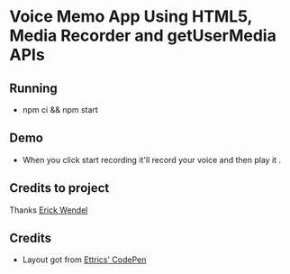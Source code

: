 # Voice Memo App Using HTML5, Media Recorder and getUserMedia APIs

## Running

- npm ci && npm start

## Demo

- When you click start recording it'll record your voice and then play it .

## Credits to project

Thanks [Erick Wendel](https://github.com/ErickWendel)

## Credits

- Layout got from [Ettrics' CodePen](https://codepen.io/ettrics/pen/KpzzQZ)
